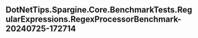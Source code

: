 ## DotNetTips.Spargine.Core.BenchmarkTests.RegularExpressions.RegexProcessorBenchmark-20240725-172714
